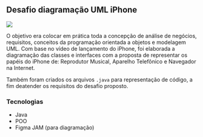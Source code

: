 ## Desafio diagramação UML iPhone

![]([images\desafio-iphone-uml.png](https://github.com/pjonas21/formacao-java-dev-DIO/blob/main/pilares-oo/desafio-iphone/images/desafio-iphone-uml.png))

O objetivo era colocar em prática toda a concepção de análise de negócios, requisitos, conceitos da programação orientada a objetos e modelagem UML. Com base no vídeo de lançamento do iPhone, foi elaborada a diagramação das classes e interfaces com a proposta de representar os papéis do iPhone de: Reprodutor Musical, Aparelho Telefônico e Navegador na Internet. 

Também foram criados os arquivos `.java` para representação de código, a fim deatender os requisitos do desafio proposto.

### Tecnologias

- Java
- POO
- Figma JAM (para diagramação)
